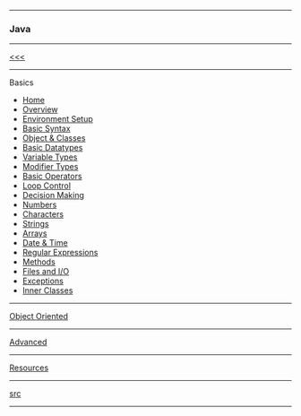 
---

### Java

---

[<<<](https://github.com/ttltrk/PRG/blob/master/JAVA/DOC/JT/JT.MD)

---

Basics

* <a href="">Home</a>
* <a href="">Overview</a>
* <a href="">Environment Setup</a>
* <a href="">Basic Syntax</a>
* <a href="">Object & Classes</a>
* <a href="">Basic Datatypes</a>
* <a href="">Variable Types</a>
* <a href="">Modifier Types</a>
* <a href="">Basic Operators</a>
* <a href="">Loop Control</a>
* <a href="">Decision Making</a>
* <a href="">Numbers</a>
* <a href="">Characters</a>
* <a href="">Strings</a>
* <a href="">Arrays</a>
* <a href="">Date & Time</a>
* <a href="">Regular Expressions</a>
* <a href="">Methods</a>
* <a href="">Files and I/O</a>
* <a href="">Exceptions</a>
* <a href="">Inner Classes

---

Object Oriented

---

Advanced

---

Resources

---

[src](https://www.tutorialspoint.com/java/index.htm)

---

